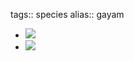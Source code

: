 tags:: species
alias:: gayam
- ![](https://peach-geographical-bat-397.mypinata.cloud/ipfs/Qmc2VxxWA4kmYpGdgqE6n6upQo9Z3Hk9xybb1YHGgPr5Vu)
- ![](https://peach-geographical-bat-397.mypinata.cloud/ipfs/QmPpHbkkrr5hu8EjT14M3UMoujxRzJHsk2qS2pSCQrF89R)